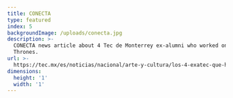 ```yaml
---
title: CONECTA
type: featured
index: 5
backgroundImage: /uploads/conecta.jpg
description: >-
  CONECTA news article about 4 Tec de Monterrey ex-alumni who worked on Game of
  Thrones.
url: >-
  https://tec.mx/es/noticias/nacional/arte-y-cultura/los-4-exatec-que-hicieron-magia-visual-en-game-thrones
dimensions:
  height: '1'
  width: '1'
---
```


